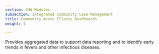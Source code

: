 ```yaml
---
section: CHW Modules
subsection: Integrated Community Case Management
title: Community Acute Illness Dashboards
weight: 4

---
```

Provides aggregated data to support data reporting and to identify early trends in fevers and other infectious diseases.